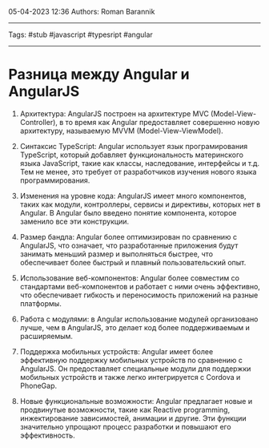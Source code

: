 05-04-2023
12:36
Authors: Roman Barannik
***
Tags: #stub #javascript #typesript #angular 
***
# Разница между Angular и AngularJS

1.  Архитектура: AngularJS построен на архитектуре MVC (Model-View-Controller), в то время как Angular предоставляет совершенно новую архитектуру, называемую MVVM (Model-View-ViewModel).
    
2.  Синтаксис TypeScript: Angular использует язык програмирования TypeScript, который добавляет функциональность материнского языка JavaScript, такие как классы, наследование, интерфейсы и т.д. Тем не менее, это требует от разработчиков изучения нового языка программирования.
    
3.  Изменения на уровне кода: AngularJS имеет много компонентов, таких как модули, контроллеры, сервисы и директивы, которых нет в Angular. В Angular было введено понятие компонента, которое заменило все эти конструкции.
    
4.  Размер бандла: Angular более оптимизирован по сравнению с AngularJS, что означает, что разработанные приложения будут занимать меньший размер и выполняться быстрее, что обеспечивает более быстрый и плавный пользовательский опыт.
    
5.  Использование веб-компонентов: Angular более совместим со стандартами веб-компонентов и работает с ними очень эффективно, что обеспечивает гибкость и переносимость приложений на разные платформы.
    
6.  Работа с модулями: в Angular использование модулей организовано лучше, чем в AngularJS, это делает код более поддерживаемым и расширяемым.
    
7.  Поддержка мобильных устройств: Angular имеет более эффективную поддержку мобильных устройств по сравнению с AngularJS. Он предоставляет специальные модули для поддержки мобильных устройств и также легко интегрируется с Cordova и PhoneGap.
    
8.  Новые функциональные возможности: Angular предлагает новые и продвинутые возможности, такие как Reactive programming, инжектирование зависимостей, анимации и другие. Эти функции значительно упрощают процесс разработки и повышают его эффективность.



